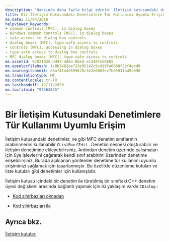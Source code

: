 ```yaml
---
description: 'Hakkında daha fazla bilgi edinin: Iletişim kutusundaki denetimlere erişim Type-Safe'
title: Bir İletişim Kutusundaki Denetimlere Tür Kullanımı Uyumlu Erişim
ms.date: 11/04/2016
helpviewer_keywords:
- common controls [MFC], in dialog boxes
- Windows common controls [MFC], in dialog boxes
- safe access to dialog box controls
- dialog boxes [MFC], type-safe access to controls
- controls [MFC], accessing in dialog boxes
- type-safe access to dialog box controls
- MFC dialog boxes [MFC], type-safe access to controls
ms.assetid: 67021025-dd93-4d6a-8bed-a1348fe50685
ms.openlocfilehash: 1c8b3482ee723e95142c9cd19fa6068f32f4ebd0
ms.sourcegitcommit: d6af41e42699628c3e2e6063ec7b03931a49a098
ms.translationtype: MT
ms.contentlocale: tr-TR
ms.lasthandoff: 12/11/2020
ms.locfileid: "97263835"
---
```

# <a name="type-safe-access-to-controls-in-a-dialog-box"></a>Bir İletişim Kutusundaki Denetimlere Tür Kullanımı Uyumlu Erişim

İletişim kutusundaki denetimler, ve gibi MFC denetim sınıflarının arabirimlerini kullanabilir `CListBox` `CEdit` . Denetim nesnesi oluşturabilir ve iletişim denetimine ekleyebilirsiniz. Ardından denetim üzerinde çalışmaları için üye işlevlerini çağırarak kendi sınıf arabirimi üzerinden denetime erişebilirsiniz. Burada açıklanan yöntemler denetime tür kullanımı uyumlu erişiminizi sağlamak için tasarlanmıştır. Bu özellikle düzenleme kutuları ve liste kutuları gibi denetimler için kullanışlıdır.

İletişim kutusu içindeki bir denetim ile türetilmiş bir sınıftaki C++ denetim üyesi değişkeni arasında bağlantı yapmak için iki yaklaşım vardır `CDialog` :

- [Kod sihirbazları olmadan](../mfc/type-safe-access-to-controls-without-code-wizards.md)

- [Kod sihirbazları ile](../mfc/type-safe-access-to-controls-with-code-wizards.md)

## <a name="see-also"></a>Ayrıca bkz.

[İletişim kutuları](../mfc/dialog-boxes.md)
